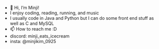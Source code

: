 - 👋 Hi, I’m Minji!
- I enjoy coding, reading, running, and music
- I usually code in Java and Python but I can do some front end stuff as well as C and MySQL
- 📫 How to reach me :D
- discord: minji_eats_icecream
- insta: @minjikim_0925
